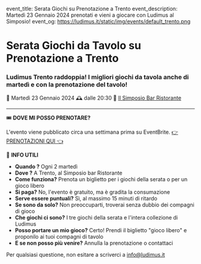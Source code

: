 event_title: Serata Giochi su Prenotazione a Trento
event_description: Martedì 23 Gennaio 2024 prenotati e vieni a giocare con Ludimus al Simposio!
event_og: https://ludimus.it/static/img/events/default_trento.png

# Serata Giochi da Tavolo su Prenotazione a Trento

### Ludimus Trento raddoppia! I migliori giochi da tavola anche di martedì e con la prenotazione del tavolo!

📅 Martedì 23 Gennaio 2024
🕰 dalle 20:30
📍 [Il Simposio Bar Ristorante](https://g.page/ilsimposiotrento?share)

---

🎟 **DOVE MI POSSO PRENOTARE?**

L'evento viene pubblicato circa una settimana prima su EventBrite. [👉 PRENOTAZIONI QUI 👈](https://www.eventbrite.it/o/ludimus-17674887161)


🎲 **INFO UTILI**

- **Quando ?** Ogni 2 martedì
- **Dove ?** A Trento, al Simposio bar Ristorante
- **Come funziona?** Prenota un biglietto per i giochi della serata o per un gioco libero
- **Si paga?** No, l'evento è gratuito, ma è gradita la consumazione
- **Serve essere puntuali?** Sì, al massimo 15 minuti di ritardo
- **Se sono da solo?** Non preoccuparti, troverai senza dubbio dei compagni di gioco
- **Che giochi ci sono?** I tre giochi della serata e l'intera collezione di Ludimus
- **Posso portare un mio gioco?** Certo! Prendi il biglietto "gioco libero" e proponilo ai tuoi compagni di tavolo
- **E se non posso più venire?** Annulla la prenotazione o contattaci

Per qualsiasi questione, non esitare a scriverci a [info@ludimus.it](mailto:info@ludimus.it)